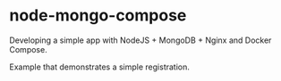 # node-mongo-compose
Developing a simple app with NodeJS + MongoDB + Nginx and Docker Compose.

Example that demonstrates a simple registration.



